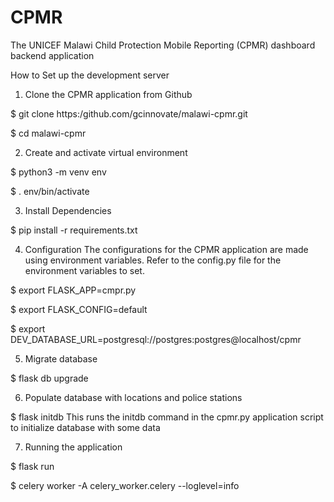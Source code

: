 CPMR
=====
The UNICEF Malawi Child Protection Mobile Reporting (CPMR) dashboard backend application

How to Set up the development server
1. Clone the CPMR application from Github

$ git clone https:/github.com/gcinnovate/malawi-cpmr.git

$ cd malawi-cpmr

2. Create and activate virtual environment

$ python3 -m venv env

$ . env/bin/activate

3. Install Dependencies

$ pip install -r requirements.txt

4. Configuration
The configurations for the CPMR application are made using environment variables.
Refer to the config.py file for the environment variables to set.

$ export FLASK_APP=cmpr.py

$ export FLASK_CONFIG=default

$ export DEV_DATABASE_URL=postgresql://postgres:postgres@localhost/cpmr

5. Migrate database

$ flask db upgrade

6. Populate database with locations and police stations

$ flask initdb
This runs the initdb command in the cpmr.py application script to initialize database with some data

7. Running the application

$ flask run

$ celery worker -A celery_worker.celery --loglevel=info
